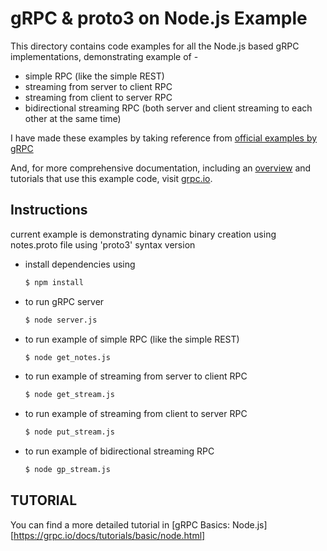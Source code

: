 # gRPC & proto3 on Node.js Example

This directory contains code examples for all the Node.js based gRPC implementations, demonstrating example of -

* simple RPC (like the simple REST)
* streaming from server to client RPC
* streaming from client to server RPC
* bidirectional streaming RPC (both server and client streaming to each other at the same time)

I have made these examples by taking reference from [official examples by gRPC](https://github.com/grpc/grpc)

And, for more comprehensive documentation, including an [overview](https://grpc.io/docs/) and tutorials that use this example code, visit [grpc.io](https://grpc.io/docs/).


## Instructions

current example is demonstrating dynamic binary creation using notes.proto file using 'proto3' syntax version 

 - install dependencies using

   ```sh 
   $ npm install
   ```

 - to run gRPC server

   ```sh
   $ node server.js
   ```

 - to run example of simple RPC (like the simple REST)

   ```sh
   $ node get_notes.js
   ```

 - to run example of streaming from server to client RPC

   ```sh
   $ node get_stream.js
   ```

 - to run example of streaming from client to server RPC

   ```sh
   $ node put_stream.js
   ```

- to run example of bidirectional streaming RPC

   ```sh
   $ node gp_stream.js
   ```


## TUTORIAL

You can find a more detailed tutorial in [gRPC Basics: Node.js][https://grpc.io/docs/tutorials/basic/node.html]
